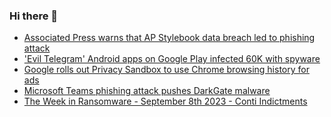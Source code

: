 ### Hi there 👋

<!--START_SECTION:feed-->
* [Associated Press warns that AP Stylebook data breach led to phishing attack](https://www.bleepingcomputer.com/news/security/associated-press-warns-that-ap-stylebook-data-breach-led-to-phishing-attack/)
* ['Evil Telegram' Android apps on Google Play infected 60K with spyware](https://www.bleepingcomputer.com/news/security/evil-telegram-android-apps-on-google-play-infected-60k-with-spyware/)
* [Google rolls out Privacy Sandbox to use Chrome browsing history for ads](https://www.bleepingcomputer.com/news/google/google-rolls-out-privacy-sandbox-to-use-chrome-browsing-history-for-ads/)
* [Microsoft Teams phishing attack pushes DarkGate malware](https://www.bleepingcomputer.com/news/security/microsoft-teams-phishing-attack-pushes-darkgate-malware/)
* [The Week in Ransomware - September 8th 2023 - Conti Indictments](https://www.bleepingcomputer.com/news/security/the-week-in-ransomware-september-8th-2023-conti-indictments/)
<!--END_SECTION:feed-->

<!--
**frankenk/frankenk** is a ✨ _special_ ✨ repository because its `README.md` (this file) appears on your GitHub profile.

Here are some ideas to get you started:

- 🔭 I’m currently working on ...
- 🌱 I’m currently learning ...
- 👯 I’m looking to collaborate on ...
- 🤔 I’m looking for help with ...
- 💬 Ask me about ...
- 📫 How to reach me: ...
- 😄 Pronouns: ...
- ⚡ Fun fact: ...
-->



